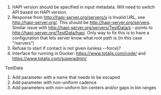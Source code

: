 1. HAPI version should be specified in input metadata. Will need to switch API based on HAPI version.
2. Response from http://hapi-server.org/servers/x is Invalid URL, see http://hapi-server.org/. This should be http://hapi-server.org/servers. Similar issue with http://hapi-server.org/servers/TestData/x - points to http://hapi-server.org/TestData/hapi. Only way to fix this is to have a configuration that lets server know what root path is (in this case "/servers")
3. Refuse to start if contact is not given (unless --force)?
4. Interface for running in Docker: https://www.totaljs.com/code/ and https://www.totaljs.com/superadmin/

TestData

1. Add parameter with a name that needs to be escaped
2. Add parameter with non-uniform cadence
3. Add parameters with non-uniform bin centers and/or gaps in bin ranges

